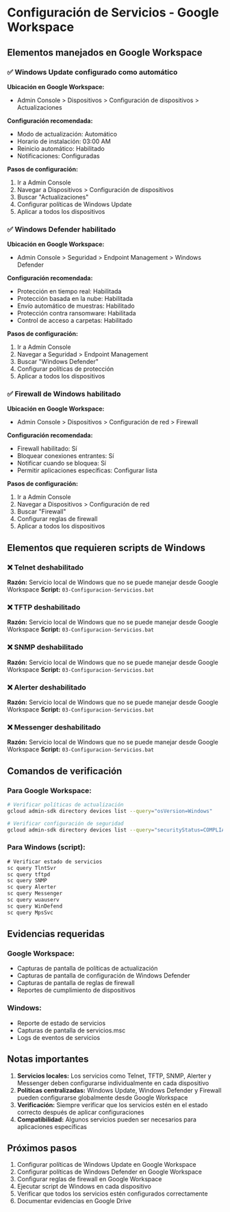 # Configuración de Servicios - Google Workspace

## Elementos manejados en Google Workspace

### ✅ Windows Update configurado como automático
**Ubicación en Google Workspace:**
- Admin Console > Dispositivos > Configuración de dispositivos > Actualizaciones

**Configuración recomendada:**
- Modo de actualización: Automático
- Horario de instalación: 03:00 AM
- Reinicio automático: Habilitado
- Notificaciones: Configuradas

**Pasos de configuración:**
1. Ir a Admin Console
2. Navegar a Dispositivos > Configuración de dispositivos
3. Buscar "Actualizaciones"
4. Configurar políticas de Windows Update
5. Aplicar a todos los dispositivos

### ✅ Windows Defender habilitado
**Ubicación en Google Workspace:**
- Admin Console > Seguridad > Endpoint Management > Windows Defender

**Configuración recomendada:**
- Protección en tiempo real: Habilitada
- Protección basada en la nube: Habilitada
- Envío automático de muestras: Habilitado
- Protección contra ransomware: Habilitada
- Control de acceso a carpetas: Habilitado

**Pasos de configuración:**
1. Ir a Admin Console
2. Navegar a Seguridad > Endpoint Management
3. Buscar "Windows Defender"
4. Configurar políticas de protección
5. Aplicar a todos los dispositivos

### ✅ Firewall de Windows habilitado
**Ubicación en Google Workspace:**
- Admin Console > Dispositivos > Configuración de red > Firewall

**Configuración recomendada:**
- Firewall habilitado: Sí
- Bloquear conexiones entrantes: Sí
- Notificar cuando se bloquea: Sí
- Permitir aplicaciones específicas: Configurar lista

**Pasos de configuración:**
1. Ir a Admin Console
2. Navegar a Dispositivos > Configuración de red
3. Buscar "Firewall"
4. Configurar reglas de firewall
5. Aplicar a todos los dispositivos

## Elementos que requieren scripts de Windows

### ❌ Telnet deshabilitado
**Razón:** Servicio local de Windows que no se puede manejar desde Google Workspace
**Script:** `03-Configuracion-Servicios.bat`

### ❌ TFTP deshabilitado
**Razón:** Servicio local de Windows que no se puede manejar desde Google Workspace
**Script:** `03-Configuracion-Servicios.bat`

### ❌ SNMP deshabilitado
**Razón:** Servicio local de Windows que no se puede manejar desde Google Workspace
**Script:** `03-Configuracion-Servicios.bat`

### ❌ Alerter deshabilitado
**Razón:** Servicio local de Windows que no se puede manejar desde Google Workspace
**Script:** `03-Configuracion-Servicios.bat`

### ❌ Messenger deshabilitado
**Razón:** Servicio local de Windows que no se puede manejar desde Google Workspace
**Script:** `03-Configuracion-Servicios.bat`

## Comandos de verificación

### Para Google Workspace:
```bash
# Verificar políticas de actualización
gcloud admin-sdk directory devices list --query="osVersion=Windows"

# Verificar configuración de seguridad
gcloud admin-sdk directory devices list --query="securityStatus=COMPLIANT"
```

### Para Windows (script):
```cmd
# Verificar estado de servicios
sc query TlntSvr
sc query tftpd
sc query SNMP
sc query Alerter
sc query Messenger
sc query wuauserv
sc query WinDefend
sc query MpsSvc
```

## Evidencias requeridas

### Google Workspace:
- Capturas de pantalla de políticas de actualización
- Capturas de pantalla de configuración de Windows Defender
- Capturas de pantalla de reglas de firewall
- Reportes de cumplimiento de dispositivos

### Windows:
- Reporte de estado de servicios
- Capturas de pantalla de servicios.msc
- Logs de eventos de servicios

## Notas importantes

1. **Servicios locales:** Los servicios como Telnet, TFTP, SNMP, Alerter y Messenger deben configurarse individualmente en cada dispositivo
2. **Políticas centralizadas:** Windows Update, Windows Defender y Firewall pueden configurarse globalmente desde Google Workspace
3. **Verificación:** Siempre verificar que los servicios estén en el estado correcto después de aplicar configuraciones
4. **Compatibilidad:** Algunos servicios pueden ser necesarios para aplicaciones específicas

## Próximos pasos

1. Configurar políticas de Windows Update en Google Workspace
2. Configurar políticas de Windows Defender en Google Workspace
3. Configurar reglas de firewall en Google Workspace
4. Ejecutar script de Windows en cada dispositivo
5. Verificar que todos los servicios estén configurados correctamente
6. Documentar evidencias en Google Drive 